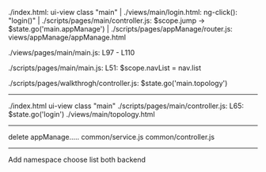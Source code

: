 ./index.html: ui-view class "main"
|
./views/main/login.html: ng-click(): "login()"
|
./scripts/pages/main/controller.js: $scope.jump -> $state.go('main.appManage')
|
./scripts/pages/appManage/router.js: views/appManage/appManage.html 

./views/pages/main/main.js: L97 - L110

./scripts/pages/main/main.js: L51: $scope.navList = nav.list




./scripts/pages/walkthrogh/controller.js: $state.go('main.topology')


----------------------------------------------------------------------


./index.html ui-view class "main"
./scripts/pages/main/controller.js: L65: $state.go('login')
./views/main/topology.html


------------------------------------------------------------------------------------

delete appManage.....
common/service.js
common/controller.js

--------------------------------------------------

Add namespace choose list
both backend
